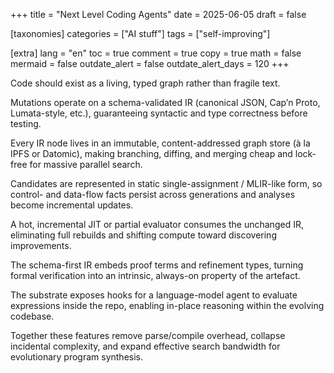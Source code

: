 +++
title = "Next Level Coding Agents"
date = 2025-06-05
draft = false 

[taxonomies]
categories = ["AI stuff"]
tags = ["self-improving"]

[extra]
lang = "en"
toc = true
comment = true
copy = true
math = false
mermaid = false
outdate_alert = false 
outdate_alert_days = 120
+++


Code should exist as a living, typed graph rather than fragile text.

Mutations operate on a schema-validated IR (canonical JSON, Cap’n Proto, Lumata-style, etc.), guaranteeing syntactic and type correctness before testing.

Every IR node lives in an immutable, content-addressed graph store (à la IPFS or Datomic), making branching, diffing, and merging cheap and lock-free for massive parallel search.

Candidates are represented in static single-assignment / MLIR-like form, so control- and data-flow facts persist across generations and analyses become incremental updates.

A hot, incremental JIT or partial evaluator consumes the unchanged IR, eliminating full rebuilds and shifting compute toward discovering improvements.

The schema-first IR embeds proof terms and refinement types, turning formal verification into an intrinsic, always-on property of the artefact.

The substrate exposes hooks for a language-model agent to evaluate expressions inside the repo, enabling in-place reasoning within the evolving codebase.

Together these features remove parse/compile overhead, collapse incidental complexity, and expand effective search bandwidth for evolutionary program synthesis.
